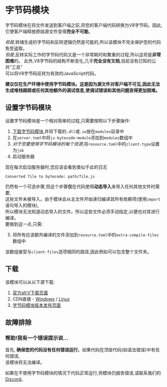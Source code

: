# 字节码模块

字节码模块在将文件发送到客户端之前,将您的客户端代码转换为V8字节码。因此,  
它使客户端释放原始源文件变得**完全不可能**。

*但是*,转储生成的字节码和反转逻辑仍然是可能的,所以该模块不完全保护您的代码免受盗取。  
*但是*,反转实际工作的字节码代码又是一个非常耗时和繁重的过程,所以这将是**非常困难**的。
此外,V8字节码的结构不断变化,几乎**完全没有文档**,目前没有已知的公共"工具"  
可以将V8字节码反转为有效的JavaScript代码。

**建议仅在生产环境中使用字节码模块。这是因为源文件对客户端不可见,因此无法生成堆栈跟踪或任何其他额外的调试信息,使调试错误和其他问题变得更加困难。**  

## 设置字节码模块

设置字节码模块是一个相对简单的过程,只需要按照以下步骤操作:

1. [下载字节码模块](#下载),并将下载的`.dll`或`.so`放在`modules`目录中  
2. 在`server.toml`中将`js-bytecode-module`添加到`modules`数组中  
3. *对于您要使用字节码模块的每个资源*,将`resource.toml`中的`client-type`设置为`jsb`  
4. 启动服务器  

现在每次启动服务器时,您应该会看到类似于此的日志
```
Converted file to bytecode: path/file.js
```

仍然有一个可选步骤,但这个步骤**仅**在代码使用**动态导入**来导入任何其他文件时需要,  
这些文件未被导入。由于模块会从主文件开始递归编译其所有依赖项(使用`import`语句导入的模块),  
所以模块无法知道动态导入的文件。所以这些文件必须手动指定,以便也对其进行编译。  
要做到这一点,只需:

5. 将所有应该额外编译的文件添加到`resource.toml`中的`extra-compile-files`数组中  

该数组接受与`client-files`选项相同的路径,因此例如可以包含整个文件夹。  

## 下载  

该模块可以从以下源下载:
1. [官方alt:V下载页面](https://altv.mp/#/downloads)  
2. CDN直接 - [Windows](http://cdn.alt-mp.com/js-bytecode-module/release/x64_win32/js-bytecode-module.dll) / [Linux](http://cdn.alt-mp.com/js-bytecode-module/release/x64_linux/libjs-bytecode-module.so)
3. [字节码模块版本发布页面](https://github.com/altmp/altv-js-bytecode/releases)

## 故障排除   

### 帮助!我有一个错误提示说...  

首先, **确保您的代码没有任何错误运行**。如果代码在顶层代码(如语法错误)中有任何错误,  
该模块将无法编译。  

如果在不使用字节码模块的情况下代码正常运行,但模块仍报告错误,请联系我们的[Discord](https://discord.altv.mp)。